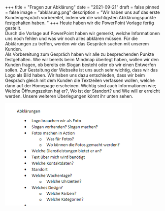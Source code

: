 +++
title = "Fragen zur Abklärung"
date = "2021-09-21"
draft = false
pinned = false
image = "abklärung.png"
description = "Wir haben uns auf das erste Kundengespräch vorbereitet, indem wir die wichtigsten Abklärungspunkte festgehalten haben. "
+++
Heute haben wir die PowerPoint Vorlage fertig gestellt. \
Durch die Vorlage auf PowerPoint haben wir gemerkt, welche Informationen uns noch fehlen und was wir noch alles abklären müssen. Für die Abklärungen zu treffen, werden wir das Gespräch suchen mit unserem Kunden. \
Als Vorbereitung zum Gespräch haben wir alle zu besprechenden Punkte festgehalten. Wie wir bereits beim Mindmap überlegt haben, wollen wir den Kunden fragen, ob bereits ein Slogan besteht oder ob wir einen Entwerfen sollen. Zur Gestaltung der Webseite ist uns auch sehr wichtig, dass wir das Logo als Bild haben. Wir haben uns dazu entschieden, dass wir beim Gespräch gleich mit dem Kunden die Textzeilen verfassen wollen, welche dann auf der Homepage erscheinen. Wichtig sind auch Informationen wie; Welche Öffnungszeiten hat er?, Wo ist der Standort? und Wie will er erreicht werden. Unsere weiteren Überlegungen könnt ihr unten sehen.  

![](abklärung.png)